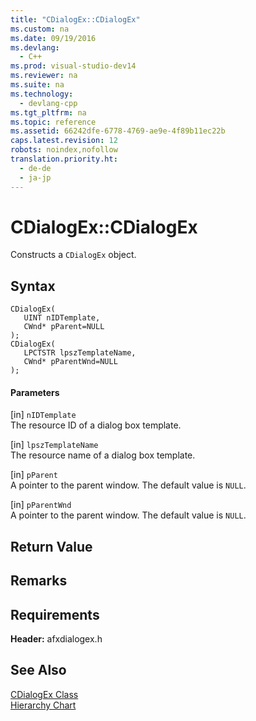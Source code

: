 ```yaml
---
title: "CDialogEx::CDialogEx"
ms.custom: na
ms.date: 09/19/2016
ms.devlang: 
  - C++
ms.prod: visual-studio-dev14
ms.reviewer: na
ms.suite: na
ms.technology: 
  - devlang-cpp
ms.tgt_pltfrm: na
ms.topic: reference
ms.assetid: 66242dfe-6778-4769-ae9e-4f89b11ec22b
caps.latest.revision: 12
robots: noindex,nofollow
translation.priority.ht: 
  - de-de
  - ja-jp
---
```

# CDialogEx::CDialogEx
Constructs a `CDialogEx` object.  
  
## Syntax  
  
```  
CDialogEx(  
   UINT nIDTemplate,  
   CWnd* pParent=NULL   
);  
CDialogEx(  
   LPCTSTR lpszTemplateName,  
   CWnd* pParentWnd=NULL   
);  
```  
  
#### Parameters  
 [in] `nIDTemplate`  
 The resource ID of a dialog box template.  
  
 [in] `lpszTemplateName`  
 The resource name of a dialog box template.  
  
 [in] `pParent`  
 A pointer to the parent window. The default value is `NULL`.  
  
 [in] `pParentWnd`  
 A pointer to the parent window. The default value is `NULL`.  
  
## Return Value  
  
## Remarks  
  
## Requirements  
 **Header:** afxdialogex.h  
  
## See Also  
 [CDialogEx Class](../vs140/CDialogEx-Class.md)   
 [Hierarchy Chart](../vs140/Hierarchy-Chart.md)